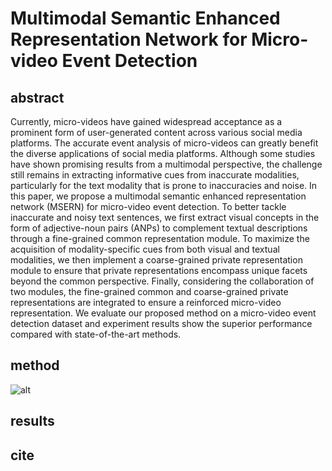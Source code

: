 # Multimodal Semantic Enhanced Representation Network for Micro-video Event Detection

## abstract
Currently, micro-videos have gained widespread acceptance as a prominent form of user-generated content across various social media platforms. The accurate event analysis of micro-videos can greatly benefit the diverse applications of social media platforms.
Although some studies have shown promising results from a multimodal perspective, the challenge still remains in extracting informative cues from inaccurate modalities, particularly for the text modality that is prone to inaccuracies and noise.  In this paper, we propose a multimodal semantic enhanced representation network (MSERN) for micro-video event detection.
To better tackle inaccurate and noisy text sentences, we first extract visual concepts in the form of adjective-noun pairs (ANPs) to complement textual descriptions through a fine-grained common representation module.
To maximize the acquisition of modality-specific cues from both visual and textual modalities, we then implement a coarse-grained private representation module  to ensure that private representations encompass unique facets beyond the common perspective. Finally, considering the collaboration of two modules,  the fine-grained common  and coarse-grained private representations are integrated to ensure a reinforced micro-video representation.
We evaluate our proposed method on a micro-video event detection dataset and
experiment results show the superior performance compared with state-of-the-art methods.

## method
![alt](https://)

## results


## cite
```

```
